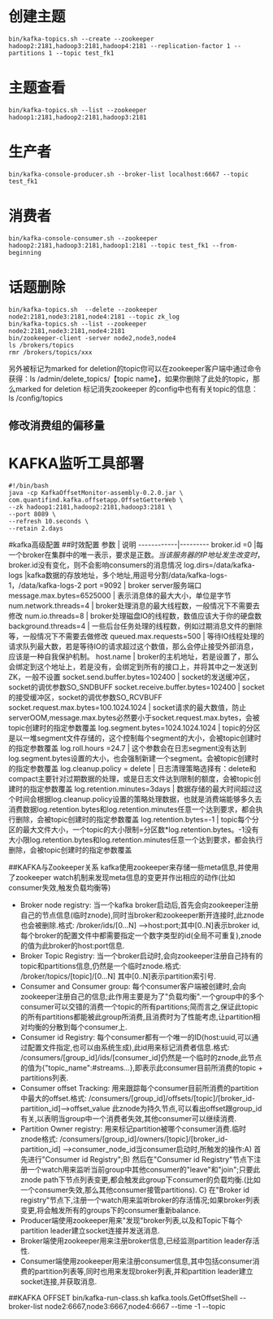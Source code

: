 # 创建主题
	bin/kafka-topics.sh --create --zookeeper hadoop2:2181,hadoop3:2181,hadoop4:2181 --replication-factor 1 --partitions 1 --topic test_fk1

# 主题查看
	bin/kafka-topics.sh --list --zookeeper hadoop1:2181,hadoop2:2181,hadoop3:2181
# 生产者
	bin/kafka-console-producer.sh --broker-list localhost:6667 --topic test_fk1
# 消费者
	bin/kafka-console-consumer.sh --zookeeper hadoop2:2181,hadoop3:2181,hadoop1:2181 --topic test_fk1 --from-beginning
# 话题删除
	bin/kafka-topics.sh  --delete --zookeeper node2:2181,node3:2181,node4:2181 --topic zk_log
	bin/kafka-topics.sh --list --zookeeper node2:2181,node3:2181,node4:2181
	bin/zookeeper-client -server node2,node3,node4
	ls /brokers/topics
	rmr /brokers/topics/xxx

另外被标记为marked for deletion的topic你可以在zookeeper客户端中通过命令获得：ls /admin/delete_topics/【topic name】，如果你删除了此处的topic，那么marked for deletion 标记消失zookeeper 的config中也有有关topic的信息： ls /config/topics
## 修改消费组的偏移量


# KAFKA监听工具部署
```
#!/bin/bash
java -cp KafkaOffsetMonitor-assembly-0.2.0.jar \
com.quantifind.kafka.offsetapp.OffsetGetterWeb \
--zk hadoop1:2181,hadoop2:2181,hadoop3:2181 \
--port 8089 \
--refresh 10.seconds \
--retain 2.days
```

#kafka高级配置
##时效配置
参数  		 | 说明
------------|---------
broker.id =0 |每一个broker在集群中的唯一表示，要求是正数。*当该服务器的IP地址发生改变时*，broker.id没有变化，则不会影响consumers的消息情况
log.dirs=/data/kafka-logs |kafka数据的存放地址，多个地址,用逗号分割/data/kafka-logs-1，/data/kafka-logs-2
port =9092 | broker   server服务端口
message.max.bytes=6525000 | 表示消息体的最大大小，单位是字节
num.network.threads=4 | broker处理消息的最大线程数，一般情况下不需要去修改
num.io.threads=8 | broker处理磁盘IO的线程数，数值应该大于你的硬盘数
background.threads=4 | 一些后台任务处理的线程数，例如过期消息文件的删除等，一般情况下不需要去做修改
queued.max.requests=500 | 等待IO线程处理的请求队列最大数，若是等待IO的请求超过这个数值，那么会停止接受外部消息，应该是一种自我保护机制。
host.name | broker的主机地址，若是设置了，那么会绑定到这个地址上，若是没有，会绑定到所有的接口上，并将其中之一发送到ZK，一般不设置
socket.send.buffer.bytes=102400 | socket的发送缓冲区，socket的调优参数SO_SNDBUFF
socket.receive.buffer.bytes=102400 | socket的接受缓冲区，socket的调优参数SO_RCVBUFF
socket.request.max.bytes=100.1024.1024 | socket请求的最大数值，防止serverOOM,message.max.bytes必然要小于socket.request.max.bytes，会被topic创建时的指定参数覆盖
log.segment.bytes=1024.1024.1024 | topic的分区是以一堆segment文件存储的，这个控制每个segment的大小，会被topic创建时的指定参数覆盖
log.roll.hours =24.7 | 这个参数会在日志segment没有达到log.segment.bytes设置的大小，也会强制新建一个segment。会被topic创建时的指定参数覆盖
log.cleanup.policy   = delete | 日志清理策略选择有：delete和compact主要针对过期数据的处理，或是日志文件达到限制的额度，会被topic创建时的指定参数覆盖
log.retention.minutes=3days | 数据存储的最大时间超过这个时间会根据log.cleanup.policy设置的策略处理数据，也就是消费端能够多久去消费数据log.retention.bytes和log.retention.minutes任意一个达到要求，都会执行删除，会被topic创建时的指定参数覆盖
log.retention.bytes=-1 | topic每个分区的最大文件大小，一个topic的大小限制=分区数*log.retention.bytes。-1没有大小限log.retention.bytes和log.retention.minutes任意一个达到要求，都会执行删除，会被topic创建时的指定参数覆盖

##KAFKA与Zookeeper关系
kafka使用zookeeper来存储一些meta信息,并使用了zookeeper watch机制来发现meta信息的变更并作出相应的动作(比如consumer失效,触发负载均衡等)


* Broker node registry: 当一个kafka broker启动后,首先会向zookeeper注册自己的节点信息(临时znode),同时当broker和zookeeper断开连接时,此znode也会被删除.格式: /broker/ids/[0...N]   -->host:port;其中[0..N]表示broker id,每个broker的配置文件中都需要指定一个数字类型的id(全局不可重复),znode的值为此broker的host:port信息.
* Broker Topic Registry: 当一个broker启动时,会向zookeeper注册自己持有的topic和partitions信息,仍然是一个临时znode.格式: /broker/topics/[topic]/[0...N]  其中[0..N]表示partition索引号.
* Consumer and Consumer group: 每个consumer客户端被创建时,会向zookeeper注册自己的信息;此作用主要是为了"负载均衡".一个group中的多个consumer可以交错的消费一个topic的所有partitions;简而言之,保证此topic的所有partitions都能被此group所消费,且消费时为了性能考虑,让partition相对均衡的分散到每个consumer上.
* Consumer id Registry: 每个consumer都有一个唯一的ID(host:uuid,可以通过配置文件指定,也可以由系统生成),此id用来标记消费者信息.格式: /consumers/[group_id]/ids/[consumer_id]仍然是一个临时的znode,此节点的值为{"topic_name":#streams...},即表示此consumer目前所消费的topic + partitions列表.
* Consumer offset Tracking: 用来跟踪每个consumer目前所消费的partition中最大的offset.格式: /consumers/[group_id]/offsets/[topic]/[broker_id-partition_id]-->offset_value
此znode为持久节点,可以看出offset跟group_id有关,以表明当group中一个消费者失效,其他consumer可以继续消费.
* Partition Owner registry: 用来标记partition被哪个consumer消费.临时znode格式: /consumers/[group_id]/owners/[topic]/[broker_id-partition_id] -->consumer_node_id当consumer启动时,所触发的操作:A) 首先进行"Consumer id Registry";B) 然后在"Consumer id Registry"节点下注册一个watch用来监听当前group中其他consumer的"leave"和"join";只要此znode path下节点列表变更,都会触发此group下consumer的负载均衡.(比如一个consumer失效,那么其他consumer接管partitions). C) 在"Broker id registry"节点下,注册一个watch用来监听broker的存活情况;如果broker列表变更,将会触发所有的groups下的consumer重新balance.
* Producer端使用zookeeper用来"发现"broker列表,以及和Topic下每个partition leader建立socket连接并发送消息.
* Broker端使用zookeeper用来注册broker信息,已经监测partition leader存活性.
* Consumer端使用zookeeper用来注册consumer信息,其中包括consumer消费的partition列表等,同时也用来发现broker列表,并和partition leader建立socket连接,并获取消息.

##KAFKA OFFSET
	bin/kafka-run-class.sh kafka.tools.GetOffsetShell --broker-list node2:6667,node3:6667,node4:6667  --time -1 --topic 




